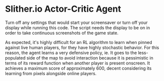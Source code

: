 # Slither.io Actor-Critic Agent

Turn off any settings that would start your screensaver or turn off your display while running this code. The script needs the display to be on in order to take continuous screenshots of the game state.

As expected, it's highly difficult for an RL algorithm to learn when pinned against live human players, for they have highly stochastic behavior. For this reason, the agent learns a very defensive policy, ie. It goes to the less-populated side of the map to avoid interaction because it is pessimistic in terms of its reward function when another player is present onscreen. It achieves a maximum score of approximately 600, decent considering its learning from pixels alongside online players. 
